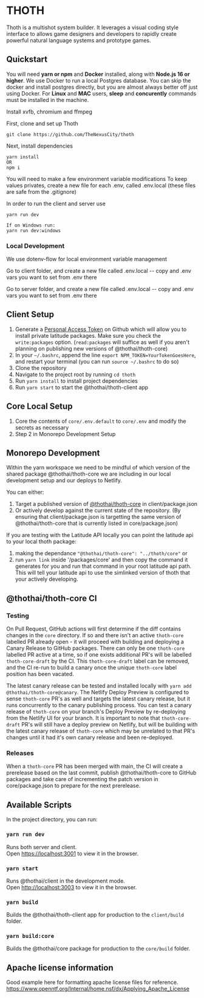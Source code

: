 # THOTH

Thoth is a multishot system builder. It leverages a visual coding style interface to allows game designers and developers to rapidly create powerful natural language systems and prototype games.

## Quickstart

You will need **yarn or npm** and **Docker** installed, along with **Node.js 16 or higher**. We use Docker to run a local Postgres database. You can skip the docker and install postgres directly, but you are almost always better off just using Docker.
For **Linux** and **MAC** users, **sleep** and **concurently** commands must be installed in the machine.

Install xvfb, chromium and ffmpeg

First, clone and set up Thoth

```
git clone https://github.com/TheNexusCity/thoth
```

Next, install dependencies

```
yarn install
OR
npm i
```

You will need to make a few environment variable modifications
To keep values privates, create a new file for each .env, called .env.local (these files are safe from the .gitignore)

In order to run the client and server use

```
yarn run dev

If on Windows run:
yarn run dev:windows
```

### Local Development

We use dotenv-flow for local environment variable management

Go to client folder, and create a new file called .env.local -- copy and .env vars you want to set from .env there

Go to server folder, and create a new file called .env.local -- copy and .env vars you want to set from .env there

## Client Setup

1. Generate a [Personal Access Token](https://github.com/settings/tokens) on Github which will allow you to install private latitude packages. Make sure you check the `write:packages` option. (`read:packages` will suffice as well if you aren't planning on publishing new versions of @thothai/thoth-core)
1. In your `~/.bashrc`, append the line `export NPM_TOKEN=YourTokenGoesHere`, and restart your terminal (you can run `source ~/.bashrc` to do so)
1. Clone the repository
1. Navigate to the project root by running `cd thoth`
1. Run `yarn install` to install project dependencies
1. Run `yarn start` to start the @thothai/thoth-client app

## Core Local Setup

1. Core the contents of `core/.env.default` to `core/.env` and modify the secrets as necessary
1. Step 2 in Monorepo Development Setup

## Monorepo Development

Within the yarn workspace we need to be mindful of which version of the shared package @thothai/thoth-core we are including in our local development setup and our deploys to Netlify.

You can either:

1. Target a published version of [@thothai/thoth-core](https://github.com/latitudegames/thoth/packages/983711) in client/package.json
2. Or actively develop against the current state of the repository. (By ensuring that client/package.json is targetting the same version of @thothai/thoth-core that is currently listed in core/package.json)

If you are testing with the Latitude API locally you can point the latitude api to your local thoth package:

1.  making the dependance `"@thothai/thoth-core": "../thoth/core"`
    or
2.  run `yarn link` inside '/packages/core' and then copy the command it generates for you and run that command in your root latitude api path. This will tell your latitude api to use the simlinked version of thoth that your actively developing.

## @thothai/thoth-core CI

### Testing

On Pull Request, GitHub actions will first determine if the diff contains changes in the `core` directory. If so
and there isn't an active `thoth-core` labelled PR already open - it will proceed with building and deploying a Canary Release
to GitHub packages. There can only be one `thoth-core` labelled PR active at a time, so if one exists additional PR's will be labelled `thoth-core-draft` by the CI. This `thoth-core-draft` label can be removed, and the CI re-run to build a canary once the unique `thoth-core` label position has been vacated.

The latest canary release can be tested and installed locally with `yarn add @thothai/thoth-core@canary`. The Netlify Deploy Preview is configured to sense `thoth-core` PR's as well and targets the latest canary release, but it runs concurrently to the canary publishing process. You can test a canary release of `thoth-core` on your branch's Deploy Preview by re-deploying from the Netlify UI for your branch. It is important to note that `thoth-core-draft` PR's will still have a deploy preview on Netlify, but will be building with the latest canary release of `thoth-core` which may be unrelated to that PR's changes until it had it's own canary release and been re-deployed.

### Releases

When a `thoth-core` PR has been merged with main, the CI will create a prerelease based on the last commit, publish
@thothai/thoth-core to GitHub packages and take care of incrementing the patch version in core/package.json to prepare
for the next prerelease.

## Available Scripts

In the project directory, you can run:

### `yarn run dev`

Runs both server and client.\
Open [https://localhost:3001](https://localhost:3001) to view it in the browser.

### `yarn start`

Runs @thothai/client in the development mode.\
Open [http://localhost:3003](http://localhost:3003) to view it in the browser.

### `yarn build`

Builds the @thothai/thoth-client app for production to the `client/build` folder.

### `yarn build:core`

Builds the @thothai/core package for production to the `core/build` folder.

## Apache license information

Good example here for formatting apache license files for reference.
https://www.openntf.org/Internal/home.nsf/dx/Applying_Apache_License
